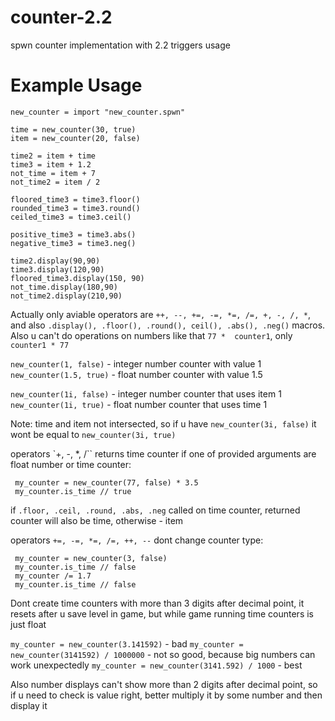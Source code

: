 # counter-2.2
spwn counter implementation with 2.2 triggers usage


# Example Usage
```spwn
new_counter = import "new_counter.spwn"

time = new_counter(30, true)
item = new_counter(20, false)

time2 = item + time
time3 = item + 1.2
not_time = item + 7
not_time2 = item / 2

floored_time3 = time3.floor()
rounded_time3 = time3.round()
ceiled_time3 = time3.ceil()

positive_time3 = time3.abs()
negative_time3 = time3.neg()

time2.display(90,90)
time3.display(120,90)
floored_time3.display(150, 90)
not_time.display(180,90)
not_time2.display(210,90)
```


Actually only aviable operators are `++, --, +=, -=, *=, /=, +, -, /, *`, and also `.display(), .floor(), .round(), ceil(), .abs(), .neg()` macros. Also u can't do operations on numbers like that `77 *  counter1`, only `counter1 * 77`

`new_counter(1, false)` - integer number counter with value 1
`new_counter(1.5, true)` - float number counter with value 1.5

`new_counter(1i, false)` - integer number counter that uses item 1
`new_counter(1i, true)` - float number counter that uses time 1

Note: time and item not intersected, so if u have `new_counter(3i, false)` it wont be equal to `new_counter(3i, true)`

operators `+, -, *, /`` returns time counter if one of provided arguments are float number or time counter:
```spwn
 my_counter = new_counter(77, false) * 3.5
 my_counter.is_time // true
```

if `.floor, .ceil, .round, .abs, .neg` called on time counter, returned counter will also be time, otherwise - item

operators `+=, -=, *=, /=, ++, --` dont change counter type:
```spwn
 my_counter = new_counter(3, false)
 my_counter.is_time // false
 my_counter /= 1.7
 my_counter.is_time // false
```

Dont create time counters with more than 3 digits after decimal point, it resets after u save level in game, but while game running time counters is just float

`my_counter = new_counter(3.141592)` - bad
`my_counter = new_counter(3141592) / 1000000` - not so good, because big numbers can work unexpectedly 
`my_counter = new_counter(3141.592) / 1000` - best

Also number displays can't show more than 2 digits after decimal point, so if u need to check is value right, better multiply it by some number and then display it